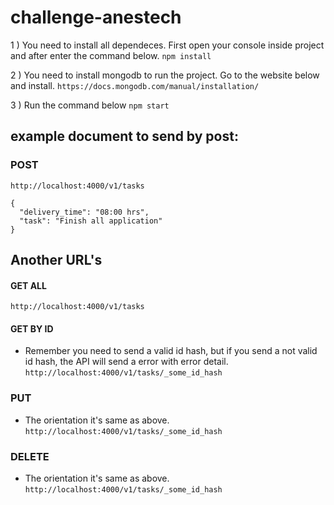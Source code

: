 # challenge-anestech

1 ) You need to install all dependeces. First open your console inside project and after enter the command below.
`npm install`

2 ) You need to install mongodb to run the project. Go to the website below and install.
`https://docs.mongodb.com/manual/installation/`

3 ) Run the command below
`npm start`


## example document to send by post:

### POST
`http://localhost:4000/v1/tasks`

```
{
  "delivery_time": "08:00 hrs",
  "task": "Finish all application"
} 
```
## Another URL's 
#### GET ALL
`http://localhost:4000/v1/tasks`

#### GET BY ID
 - Remember you need to send a valid id hash, but if you send a not valid id hash, the API will send a error with error detail.
`http://localhost:4000/v1/tasks/_some_id_hash`

### PUT
 - The orientation it's same as above. 
`http://localhost:4000/v1/tasks/_some_id_hash`

### DELETE
 - The orientation it's same as above. 
`http://localhost:4000/v1/tasks/_some_id_hash`

